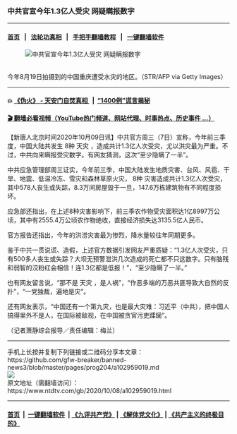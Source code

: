 ### 中共官宣今年1.3亿人受灾 网疑瞒报数字
------------------------

#### [首页](https://github.com/gfw-breaker/banned-news3/blob/master/README.md) &nbsp;&nbsp;|&nbsp;&nbsp; [法轮功真相](https://github.com/begood0513/basic/blob/master/README.md)  &nbsp;&nbsp;|&nbsp;&nbsp; [手把手翻墙教程](https://github.com/gfw-breaker/guides/wiki)  &nbsp;&nbsp;|&nbsp;&nbsp; [一键翻墙软件](https://github.com/gfw-breaker/nogfw/blob/master/README.md)  



<div><div class="featured_image">
 <figure>
  <img alt="中共官宣今年1.3亿人受灾 网疑瞒报数字" src="https://i.ntdtv.com/assets/uploads/2020/10/GettyImages-1228117590-800x450.jpg"/>
 </figure><br/>
 <span class="caption">
  今年8月19日拍摄到的中国重庆遭受水灾的地区。（STR/AFP via Getty Images）
 </span>
</div>
</div><hr/>

#### 💥 [《伪火》 - 天安门自焚真相 ](http://158.247.195.190:10000/videos/blog/weihuo.html)&nbsp; |&nbsp; [“1400例”谎言揭秘  ](http://158.247.195.190:10000/videos/blog/jiexi1400.html)

#### [ 🎬  翻墙必看视频（YouTube热门频道、网站代理、时事热点、历史事件 ...）](https://github.com/gfw-breaker/links/blob/master/banned.md)

<div><div class="post_content" itemprop="articleBody">
 <p>
  【新唐人北京时间2020年10月09日讯】中共官方周三（7日）宣称，今年前三季度，中国大陆共发生
  <ok href="https://www.ntdtv.com/gb/8种.htm">
   8种
  </ok>
  <ok href="https://www.ntdtv.com/gb/天灾.htm">
   天灾
  </ok>
  ，造成共计1.3亿人次受灾，尤以洪灾最为严重。不过，中共向来瞒报受灾数字。有网友猜测，这次“至少隐瞒了一半”。
 </p>
 <p>
  中共应急管理部周三证实，今年前三季，中国大陆发生地质灾害、台风、风雹、干旱、地震、低温冷冻、雪灾和森林草原火灾，
  <ok href="https://www.ntdtv.com/gb/8种.htm">
   8种
  </ok>
  灾害造成共计1.3亿人次受灾，其中578人丧生或失踪，8.3万间房屋毁于一旦，147.6万栋建筑物有不同程度损坏。
 </p>
 <p>
  应急部还指出，在上述8种灾害影响下，前三季农作物受灾面积达1亿8997万公顷，其中有2555.4万公顷农作物绝收，直接经济损失达3135.5亿人民币。
 </p>
 <p>
  官方报告还指出，今年的洪涝灾害最为惨烈，降水量较往年同期更多。
 </p>
 <p>
  鉴于中共一贯说谎、造假，上述官方数据引发网友严重质疑：“1.3亿人次受灾，只有500多人丧生或失踪？大坝无预警泄洪几次造成的死亡都不只这数字。只有脑残和弱智的洨粉红会相信！连1.3亿都是低报！”，“至少隐瞒了一半。”
 </p>
 <p>
  也有网友留言说，“那不是
  <ok href="https://www.ntdtv.com/gb/天灾.htm">
   天灾
  </ok>
  ，是人祸”，“作恶多端的万恶共匪导致大自然的反扑”，“一党独裁，遍地是灾”。
 </p>
 <p>
  还有网友表示，“中国还有一个第九灾，也是最大灾难：习近平（中共），把中国人搞得里外不是人，在国际被敌视，在中国被贪官污吏蹂躏”。
 </p>
 <p>
  （记者萧静综合报导／责任编辑：梅兰）
 </p>
 <div class="single_ad">
 </div>
</div>
</div>
<hr/>
手机上长按并复制下列链接或二维码分享本文章：<br/>
https://github.com/gfw-breaker/banned-news3/blob/master/pages/prog204/a102959019.md <br/>
<a href='https://github.com/gfw-breaker/banned-news3/blob/master/pages/prog204/a102959019.md'><img src='https://github.com/gfw-breaker/banned-news3/blob/master/pages/prog204/a102959019.md.png'/></a> <br/>
原文地址（需翻墙访问）：https://www.ntdtv.com/gb/2020/10/08/a102959019.html


------------------------
#### [首页](https://github.com/gfw-breaker/banned-news3/blob/master/README.md) &nbsp;|&nbsp; [一键翻墙软件](https://github.com/gfw-breaker/nogfw/blob/master/README.md) &nbsp;| [《九评共产党》](https://github.com/gfw-breaker/9ping.md/blob/master/README.md#九评之一评共产党是什么) | [《解体党文化》](https://github.com/gfw-breaker/jtdwh.md/blob/master/README.md) | [《共产主义的终极目的》](https://github.com/gfw-breaker/gczydzjmd.md/blob/master/README.md)


<img src='http://gfw-breaker.win/banned-news3/pages/prog204/a102959019.md' width='0px' height='0px'/>